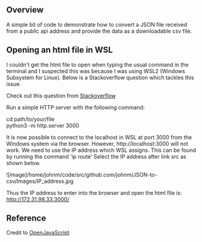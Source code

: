 ## Overview

A simple bit of code to demonstrate how to convert a JSON file received from a public api address and provide the data as a downloadable csv file.

## Opening an html file in WSL

I couldn't get the html file to open when typing the usual command in the terminal and I suspected this was because I was using WSL2 (Windows Subsystem for Linux). Below is a Stackoverflow question which tackles this issue.

Check out this question from [Stackoverflow](https://stackoverflow.com/questions/67814265/what-is-the-best-way-to-open-html-files-from-vscode-when-using-wsl)

Run a simple HTTP server with the following command:

cd path/to/your/file  
python3 -m http.server 3000

It is now possible to connect to the localhost in WSL at port 3000 from the Windows system via the browser. However, http://localhost:3000 will not work. We need to use the IP address which WSL assigns. This can be found by running the command 'ip route'
Select the IP address after link src as shown below.

![image]/home/johnm/code/src/github.com/johnm/JSON-to-csv/Images/IP_address.jpg

Thus the IP address to enter into the browser and open the html file is:  
http://172.31.98.33:3000/

## Reference

Credit to [OpenJavaScript](https://www.youtube.com/watch?v=JPxzeG4N5nQ)
